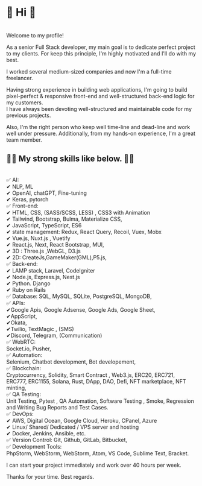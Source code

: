 <h1>👋 Hi 👏</h1> <br>
Welcome to my profile!

As a senior Full Stack developer, my main goal is to dedicate perfect project to my clients. 
For keep this principle, I'm highly motivated and I'll do with my best.

I worked several medium-sized companies and now I'm a full-time freelancer.

Having strong experience in building web applications, I'm going to build pixel-perfect & responsive front-end and well-structured back-end logic for my customers.<br> 
I have always been devoting well-structured and maintainable code for my previous projects.<br>

Also, I'm the right person who keep well time-line and dead-line and work well under pressure. 
Additionally, from my hands-on experience, I'm a great team member.

<h2>👀👀 My strong skills like below. 👀👀</h2><br>
✅ AI:<br>
✔ NLP, ML<br>
✔ OpenAI, chatGPT, Fine-tuning <br>
✔ Keras, pytorch<br>
✅ Front-end:<br>
✔ HTML, CSS, (SASS/SCSS, LESS) , CSS3 with Animation<br>
✔ Tailwind, Bootstrap, Bulma, Materialize CSS,<br>
✔ JavaScript, TypeScript, ES6<br>
✔ state management: Redux, React Query, Recoil, Vuex, Mobx<br>
✔ Vue.js, Nuxt.js , Vuetify<br>
✔ React.js, Next, React Bootstrap, MUI,<br>
✔ 3D : Three.js ,WebGL, D3.js<br>
✔ 2D: CreateJs,GameMaker(GML),P5.js,<br>
✅ Back-end:<br>
✔ LAMP stack, Laravel, CodeIgniter<br>
✔ Node.js, Express.js, Nest.js<br>
✔ Python. Django<br>
✔ Ruby on Rails<br>
✅ Database: SQL, MySQL, SQLite, PostgreSQL, MongoDB,<br>
✅ APIs:<br>
✔Google Apis, Google Adsense, Google Ads, Google Sheet,<br>
✔AppScript,<br>
✔Okata,<br>
✔Twilio, TextMagic , (SMS)<br>
✔Discord, Telegram, (Communication)<br>
✅ WebRTC:<br>
Socket.io, Pusher,<br>
✅ Automation:<br>
Selenium, Chatbot development, Bot developement,<br>
✅ Blockchain:<br>
Cryptocurrency, Solidity, Smart Contract , Web3.js, ERC20, ERC721, ERC777, ERC1155, Solana, Rust, DApp, DAO, Defi, NFT marketplace, NFT minting,<br>
✅ QA Testing:<br>
Unit Testing, Pytest , QA Automation, Software Testing , Smoke, Regression and Writing Bug Reports and Test Cases.<br>
✅ DevOps:<br>
✔ AWS, Digital Ocean, Google Cloud, Heroku, CPanel, Azure<br>
✔ Linux/ Shared/ Dedicated / VPS server and hosting<br>
✔ Docker, Jenkins, Ansible, etc.<br>
✅ Version Control: Git, Github, GitLab, Bitbucket,<br>
✅ Development Tools:<br>
PhpStorm, WebStorm, WebStorm, Atom, VS Code, Sublime Text, Bracket.<br>

I can start your project immediately and work over 40 hours per week.

Thanks for your time.
Best regards.
